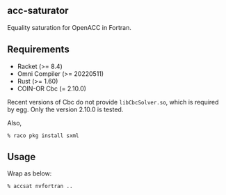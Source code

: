 ## acc-saturator

Equality saturation for OpenACC in Fortran.

## Requirements
* Racket (>= 8.4)
* Omni Compiler (>= 20220511)
* Rust (>= 1.60)
* COIN-OR Cbc (= 2.10.0)

Recent versions of Cbc do not provide `libCbcSolver.so`, which is required by egg. Only the version 2.10.0 is tested.

Also,
```
% raco pkg install sxml
```

## Usage
Wrap as below:
```
% accsat nvfortran ..
```

